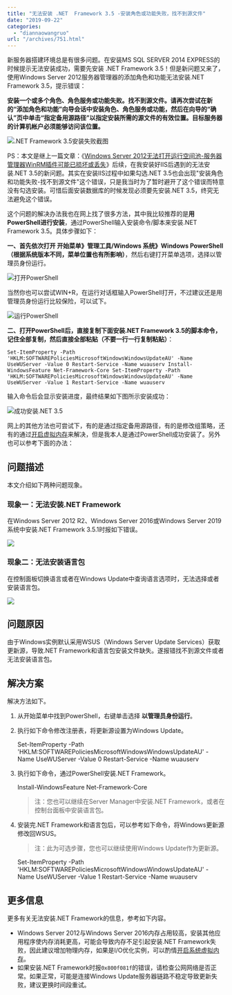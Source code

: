 ```yaml
---
title: "无法安装 .NET  Framework 3.5 -安装角色或功能失败，找不到源文件"
date: "2019-09-22"
categories: 
  - "diannaowangruo"
url: "/archives/751.html"
---
```


新服务器搭建环境总是有很多问题。在安装MS SQL SERVER 2014 EXPRESS的时候提示无法安装成功，需要先安装 .NET Framework 3.5！但是新问题又来了，使用Windows Server 2012服务器管理器的添加角色和功能无法安装.NET Framework 3.5，提示错误：

**安装一个或多个角色、角色服务或功能失败。找不到源文件。请再次尝试在新的“添加角色和功能”向导会话中安装角色、角色服务或功能，然后在向导的“确认”页中单击“指定备用源路径”以指定安装所需的源文件的有效位置。目标服务器的计算机帐户必须能够访问该位置。**

![.NET Framework 3.5安装失败截图](/images/2019/09/09280c9a2266a0b4fbcb4067d2cd7a8a.png)

PS：本文是继上一篇文章：《[Windows Server 2012无法打开运行空间池-服务器管理器WinRM插件可能已损坏或丢失](https://shiyousan.com/post/636308065767125916)》后续，在我安装好IIS后遇到的无法安装.NET 3.5的新问题。其实在安装IIS过程中如果勾选.NET 3.5也会出现"安装角色和功能失败-找不到源文件"这个错误，只是我当时为了暂时避开了这个错误而特意没有勾选安装。可惜后面安装数据库的时候发现必须要先安装.NET 3.5，终究无法避免这个错误。

这个问题的解决办法我也在网上找了很多方法，其中我比较推荐的是**用PowerShell进行安装**，通过PowerShell输入安装命令/脚本来安装.NET Framework 3.5。具体步骤如下：

**一、首先依次打开 开始菜单》管理工具/Windows 系统》Windows PowerShell（根据系统版本不同，菜单位置也有所影响）**，然后右键打开菜单选项，选择以管理员身份运行。

![打开PowerShell](/images/2019/09/a41ca2d2d14c3acb06cbf39f6a11975c.png)

当然你也可以尝试WIN+R，在运行对话框输入PowerShell打开，不过建议还是用管理员身份运行比较保险，可以试下。

![运行PowerShell](/images/2019/09/55c5b5ce128cc6e14c31e9b5275d7d5d.png)

**二、打开PowerShell后，直接复制下面安装.NET Framework 3.5的脚本命令，记住全部复制，然后直接全部粘贴（不要一行一行复制粘贴）**：

`Set-ItemProperty -Path 'HKLM:SOFTWAREPoliciesMicrosoftWindowsWindowsUpdateAU' -Name UseWUServer -Value 0 Restart-Service -Name wuauserv Install-WindowsFeature Net-Framework-Core Set-ItemProperty -Path 'HKLM:SOFTWAREPoliciesMicrosoftWindowsWindowsUpdateAU' -Name UseWUServer -Value 1 Restart-Service -Name wuauserv`

输入命令后会显示安装进度，最终结果如下图所示安装成功：

![成功安装.NET 3.5](/images/2019/09/5ab9db9748363333906c8d868660e63e.png)

网上的其他方法也可尝试下，有的是通过指定备用源路径，有的是修改组策略，还有的通过[开启虚拟内存](https://shiyousan.com/post/636320119682650802)来解决，但是我本人是通过PowerShell成功安装了。另外也可以参考下面的办法：

## 问题描述

本文介绍如下两种问题现象。

### 现象一：无法安装.NET Framework

在Windows Server 2012 R2、Windows Server 2016或Windows Server 2019系统中安装.NET Framework 3.5.1时报如下错误。

![](/images/2019/09/14ca09ea85230c9acbd658f719f7329e.png)

### 现象二：无法安装语言包

在控制面板切换语言或者在Windows Update中查询语言选项时，无法选择或者安装语言包。

![](/images/2019/09/9f61efcd9c024871b750b2fd279e0e5b.png)

## 问题原因

由于Windows实例默认采用WSUS（Windows Server Update Services）获取更新源，导致.NET Framework和语言包安装文件缺失。遂报错找不到源文件或者无法安装语言包。

## 解决方案

解决方法如下。

1. 从开始菜单中找到PowerShell，右键单击选择 **以管理员身份运行**。
2. 执行如下命令修改注册表，将更新源设置为Windows Update。
    
    Set-ItemProperty -Path 'HKLM:SOFTWAREPoliciesMicrosoftWindowsWindowsUpdateAU' -Name UseWUServer -Value 0
    Restart-Service -Name wuauserv
    
3. 执行如下命令，通过PowerShell安装.NET Framework。
    
    Install-WindowsFeature Net-Framework-Core
    
    > 注：您也可以继续在Server Manager中安装.NET Framework，或者在控制台面板中安装语言包。
    
4. 安装完.NET Framework和语言包后，可以参考如下命令，将Windows更新源修改回WSUS。
    
    > 注：此为可选步骤，您也可以继续使用Windows Update作为更新源。
    
    Set-ItemProperty -Path 'HKLM:SOFTWAREPoliciesMicrosoftWindowsWindowsUpdateAU' -Name UseWUServer -Value 1
    Restart-Service -Name wuauserv
    

## 更多信息

更多有关无法安装.NET Framework的信息，参考如下内容。

- Windows Server 2012与Windows Server 2016内存占用较高，安装其他应用程序使内存消耗更高，可能会导致内存不足引起安装.NET Framework失败，因此建议增加物理内存，如果是I/O优化实例，可以酌情[开启系统虚拟内存](https://help.aliyun.com/document_detail/40995.html)。
- 如果安装.NET Framework时报`0x800f081f`的错误，请检查公网网络是否正常。如果正常，可能是连接Windows Update服务器链路不稳定导致更新失败，建议更换时间段重试。
